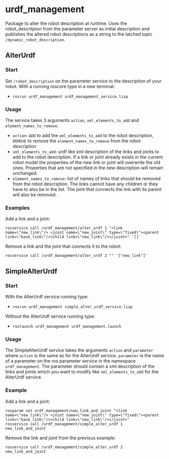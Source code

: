 # urdf_management

Package to alter the robot description at runtime.
Uses the robot_descritpion from the parameter server as initial description and publishes the altered robot descriptions as a string to the latched topic ```/dynamic_robot_description```.

## AlterUrdf

### Start
Set ```/robot_description``` on the parameter service to the description of your robot.
With a running roscore type in a new terminal:
  * ```rosrun urdf_management urdf_management_service.lisp```

### Usage 
The service takes 3 arguments ```action```, ```xml_elements_to_add``` and ```element_names_to_remove```.
  * ```action```: ```ADD``` to add the ```xml_elements_to_add``` to the robot description, ```REMOVE``` to remove the ```element_names_to_remove``` from the robot description
  * ```xml_elements_to_add```: urdf like xml description of the links and joints to add to the robot description. If a link or joint already exists in the current robot model the properties of the new link or joint will overwrite the old ones. Properties that are not specified in the new description will remain unchanged.
  * ```element_names_to_remove```: list of names of links that should be removed from the robot description. The links cannot have any children or they have to also be in the list. The joint that connects the link with its parent will also be removed.

### Examples
Add a link and a joint:
```
rosservice call /urdf_management/alter_urdf 1 "<link name=\"new_link\"/> <joint name=\"new_joint\" type=\"fixed\"><parent link=\"base_link\"/><child link=\"new_link\"/></joint>" '[]'
```

Remove a link and the joint that connects it to the robot:
```
rosservice call /urdf_management/alter_urdf 2 "" '["new_link"]'
```

## SimpleAlterUrdf

### Start
With the AlterUrdf service running type:
  * ```rosrun urdf_management simple_alter_urdf_service.lisp```
  
Without the AlterUrdf service running type:
  * ```roslaunch urdf_management urdf_management.launch```

### Usage
The SimpleAlterUrdf service takes the arguments ```action``` and ```parameter``` where ```action``` is the same as for the AlterUrdf service. ```parameter``` is the name of a parameter on the ros parameter service in the namespace ```urdf_management```. The parameter should contain a xml description of the links and joints which you want to modify like ```xml_elements_to_add``` for the AlterUrdf service.

### Example
Add a link and a joint:
```
rosparam set urdf_management/new_link_and_joint "<link name=\"new_link\"/> <joint name=\"new_joint\" type=\"fixed\"><parent link=\"base_link\"/><child link=\"new_link\"/></joint>"
rosservice call /urdf_management/simple_alter_urdf 1 new_link_and_joint
```

Remove the link and joint from the previous example:
```
rosservice call /urdf_management/simple_alter_urdf 2 new_link_and_joint
```



